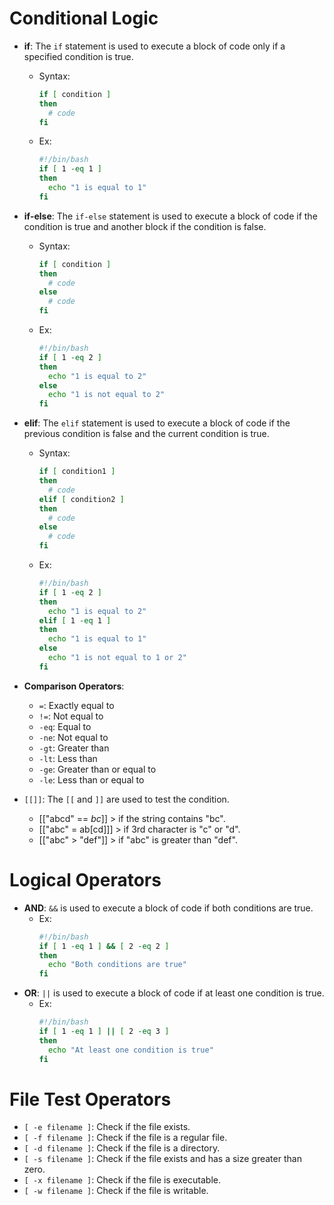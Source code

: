 # Conditional Logic

- **if**: The `if` statement is used to execute a block of code only if a specified condition is true.
  - Syntax:
    ```bash
    if [ condition ]
    then
      # code
    fi
    ```
  - Ex:
    ```bash
    #!/bin/bash
    if [ 1 -eq 1 ]
    then
      echo "1 is equal to 1"
    fi
    ```
- **if-else**: The `if-else` statement is used to execute a block of code if the condition is true and another block if the condition is false.
  - Syntax:
    ```bash
    if [ condition ]
    then
      # code
    else
      # code
    fi
    ```
  - Ex:
    ```bash
    #!/bin/bash
    if [ 1 -eq 2 ]
    then
      echo "1 is equal to 2"
    else
      echo "1 is not equal to 2"
    fi
    ```
- **elif**: The `elif` statement is used to execute a block of code if the previous condition is false and the current condition is true.
  - Syntax:
    ```bash
    if [ condition1 ]
    then
      # code
    elif [ condition2 ]
    then
      # code
    else
      # code
    fi
    ```
  - Ex:
    ```bash
    #!/bin/bash
    if [ 1 -eq 2 ]
    then
      echo "1 is equal to 2"
    elif [ 1 -eq 1 ]
    then
      echo "1 is equal to 1"
    else
      echo "1 is not equal to 1 or 2"
    fi
    ```
- **Comparison Operators**:

  - `=`: Exactly equal to
  - `!=`: Not equal to
  - `-eq`: Equal to
  - `-ne`: Not equal to
  - `-gt`: Greater than
  - `-lt`: Less than
  - `-ge`: Greater than or equal to
  - `-le`: Less than or equal to

- `[[]]`: The `[[` and `]]` are used to test the condition.
  - [["abcd" == *bc*]] > if the string contains "bc".
  - [["abc" = ab[cd]]] > if 3rd character is "c" or "d".
  - [["abc" > "def"]] > if "abc" is greater than "def".

# Logical Operators

- **AND**: `&&` is used to execute a block of code if both conditions are true.
  - Ex:
    ```bash
    #!/bin/bash
    if [ 1 -eq 1 ] && [ 2 -eq 2 ]
    then
      echo "Both conditions are true"
    fi
    ```
- **OR**: `||` is used to execute a block of code if at least one condition is true.
  - Ex:
    ```bash
    #!/bin/bash
    if [ 1 -eq 1 ] || [ 2 -eq 3 ]
    then
      echo "At least one condition is true"
    fi
    ```

# File Test Operators

- `[ -e filename ]`: Check if the file exists.
- `[ -f filename ]`: Check if the file is a regular file.
- `[ -d filename ]`: Check if the file is a directory.
- `[ -s filename ]`: Check if the file exists and has a size greater than zero.
- `[ -x filename ]`: Check if the file is executable.
- `[ -w filename ]`: Check if the file is writable.
